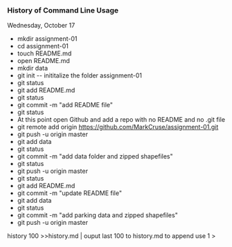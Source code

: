 ### History of Command Line Usage
Wednesday, October 17
* mkdir assignment-01
* cd assignment-01
* touch README.md
* open README.md
* mkdir data
* git init    -- inititalize the folder assignment-01
* git status
* git add README.md      
* git status
* git commit -m "add README file"
* git status
*  At this point open Github and add a repo with no README and no .git file
* git remote add origin https://github.com/MarkCruse/assignment-01.git
* git push -u origin master
* git add data
* git status
* git commit -m "add data folder and zipped shapefiles"
* git status
* git push -u origin master
* git status
* git add README.md
* git commit -m "update README file"
* git add data
* git status
* git commit -m "add parking data  and zipped shapefiles"
* git push -u origin master

history 100 >>history.md | ouput last 100 to history.md  to append use 1 >
